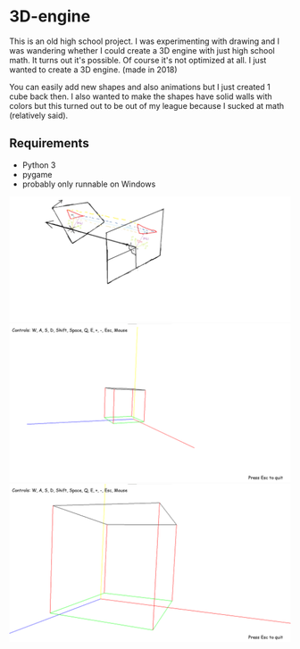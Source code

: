 # 3D-engine

This is an old high school project. I was experimenting with drawing and I was wandering whether I could create a 3D engine with just high school math. It turns out it's possible. Of course it's not optimized at all. I just wanted to create a 3D engine. (made in 2018)

You can easily add new shapes and also animations but I just created 1 cube back then. I also wanted to make the shapes have solid walls with colors but this turned out to be out of my league because I sucked at math (relatively said).

## Requirements
 - Python 3
 - pygame
 - probably only runnable on Windows

![sketch](nacrt.png)
![sketch](Screenshots/3D-engine1.png)
![sketch](Screenshots/3D-engine2.png)
